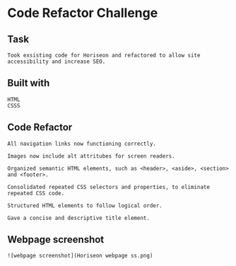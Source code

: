 # Code Refactor Challenge

## Task

```
Took exsisting code for Horiseon and refactored to allow site accessibility and increase SEO.
```

## Built with

```
HTML
CSSS
```

## Code Refactor

```
All navigation links now functioning correctly.

Images now include alt attritubes for screen readers.

Organized semantic HTML elements, such as <header>, <aside>, <section> and <footer>.

Consolidated repeated CSS selectors and properties, to eliminate repeated CSS code. 

Structured HTML elements to follow logical order.

Gave a concise and descriptive title element. 
```

## Webpage screenshot

```
![webpage screenshot](Horiseon webpage ss.png)
```

